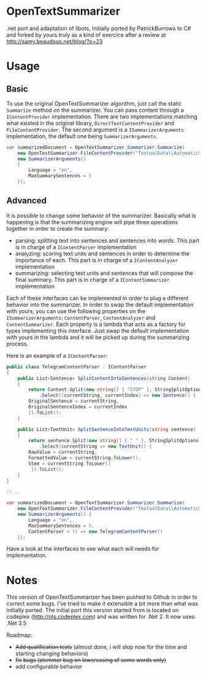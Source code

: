 OpenTextSummarizer
==================

.net port and adaptation of libots, initially ported by PatrickBurrows to C# and forked by yours truly as a kind of exercice after a review at http://samy.beaudoux.net/blog/?p=23

# Usage

## Basic

To use the original OpenTextSummarizer algorithm, just call the static `Summarize` method on the summarizer. You can pass content through a `IContentProvider` implementation.
There are two implementations matching what existed in the original library, `DirectTextContentProvider` and `FileContentProvider`.
The second argument is a `ISummarizerArguments` implementation, the default one being `SummarizerArguments`.

```csharp
var summarizedDocument = OpenTextSummarizer.Summarizer.Summarize(
	new OpenTextSummarizer.FileContentProvider("TextualData\\AutomaticSummarization.txt"),
	new SummarizerArguments() 
	{
		Language = "en",
		MaxSummarySentences = 5
	});
```

## Advanced

It is possible to change some behavior of the summarizer. Basically what is happening is that the summarizing engine will pipe three operations together in order to create the summary:
* parsing: splitting text into sentences and sentences into words. This part is in charge of a `IContentParser` implementation
* analyzing: scoring text units and sentences in order to determine the importance of each. This part is in charge of a `IContentAnalyzer` implementation
* summarizing: selecting text units and sentences that will compose the final summary. This part is in charge of a `IContentSummarizer` implementation

Each of these interfaces can be implemented in order to plug a different behavior into the summarizer. In order to swap the default implementation with yours, you can use the following properties on the `ISummarizerArguments`: `ContentParser`, `ContentAnalyzer` and `ContentSummarizer`.
Each property is a lambda that acts as a factory for types implementing this interface. Just swap the default implementation with yours in the lambda and it will be picked up during the summarizing process.

Here is an example of a `IContentParser`:

```csharp
public class TelegramContentParser : IContentParser
{
    public List<Sentence> SplitContentIntoSentences(string Content)
    {
        return Content.Split(new string[] { "STOP" }, StringSplitOptions.RemoveEmptyEntries)
            .Select((currentString, currentIndex) => new Sentence() {
		OriginalSentence = currentString,
		OriginalSentenceIndex = currentIndex
	    }).ToList();
    }

    public List<TextUnit> SplitSentenceIntoTextUnits(string sentence)
    {
        return sentence.Split(new string[] { " " }, StringSplitOptions.RemoveEmptyEntries)
            .Select(currentString => new TextUnit() {
		RawValue = currentString,
		FormattedValue = currentString.ToLower(),
		Stem = currentString.ToLower()
	     }).ToList();
    }
}

//...

var summarizedDocument = OpenTextSummarizer.Summarizer.Summarize(
	new OpenTextSummarizer.FileContentProvider("TextualData\\AutomaticSummarization.txt"),
	new SummarizerArguments() {
		Language = "en",
		MaxSummarySentences = 5,
		ContentParser = () => new TelegramContentParser()
	});
```

Have a look at the interfaces to see what each will needs for implementation.

# Notes

This version of OpenTextSummarizer has been pushed to Github in order to correct some bugs. I've tried to make it extensible a bit more than what was initially ported.
The initial port this version started from is located on codeplex (http://ots.codeplex.com) and was written for .Net 2. It now uses .Net 3.5

Roadmap:
* ~~Add qualification tests~~ (almost done, i will stop now for the time and starting changing behaviors)
* ~~fix bugs (stemmer bug on lowercasing of some words only)~~
* add configurable behavior
